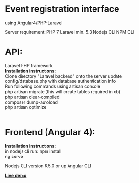 # Event registration interface
using Angular4/PHP-Laravel 

Server requirement:
PHP 7
Laravel min. 5.3
Nodejs CLI 
NPM CLI

<h1>API:</h1>
Laravel PHP framework<br/>
<b>Installation instructions:</b><br/>
Clone directory "Laravel backend" onto the server
update config/database.php with database authentication info<br/>
Run following commands using artisan console<br/>
php artisan migrate (this will create tables required in db)<br/>
php artisan clear-compiled<br/> 
composer dump-autoload<br/>
php artisan optimize<br/>
<br/>


<h1>Frontend (Angular 4):</h1>
<b>Installation instructions:</b><br/>
in nodejs cli run: 
npm install<br/>
ng serve

Nodejs CLI version 6.5.0 or up
Angular CLI 


<a href="http://35.162.97.188/frontend/" target=_blank><b>Live demo</b></a>
